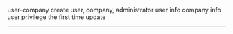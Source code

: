 user-company
create user, company, administrator
user info
company info
user privilege
the first time update

*******
